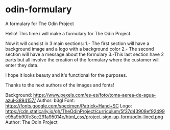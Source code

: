 # odin-formulary
A formulary for The Odin Project

Hello! This time i will make a formulary for The Odin Project.

Now it will consist in 3 main sections:
1.- The first section will have a background image and a logo with a background color
2.- The second section will have a message about the formulary
3.-This last section have 2 parts but all involve the creation of the formulary where the customer will enter they data.

I hope it looks beauty and it's functional for the purposes.

Thanks to the next authors of the images and fonts!

Background: https://www.pexels.com/es-es/foto/toma-aerea-de-agua-azul-3894157/ Author: b3gl
Font: https://fonts.google.com/specimen/Patrick+Hand+SC
Logo: https://cdn.statically.io/gh/TheOdinProject/curriculum/5f37d43908ef92499e95a9b90fc3cc291a95014c/html_css/project-sign-up-form/odin-lined.png Author: The Odin Project